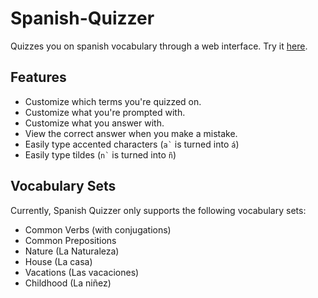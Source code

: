 # Spanish-Quizzer
Quizzes you on spanish vocabulary through a web interface.
Try it [here](https://ashermorgan.github.io/Spanish-Quizzer/).

## Features
- Customize which terms you're quizzed on.
- Customize what you're prompted with.
- Customize what you answer with.
- View the correct answer when you make a mistake.
- Easily type accented characters (``` a` ``` is turned into ```á```)
- Easily type tildes (``` n` ``` is turned into ```ñ```)

## Vocabulary Sets
Currently, Spanish Quizzer only supports the following vocabulary sets:
- Common Verbs (with conjugations)
- Common Prepositions
- Nature (La Naturaleza)
- House (La casa)
- Vacations (Las vacaciones)
- Childhood (La niñez)
